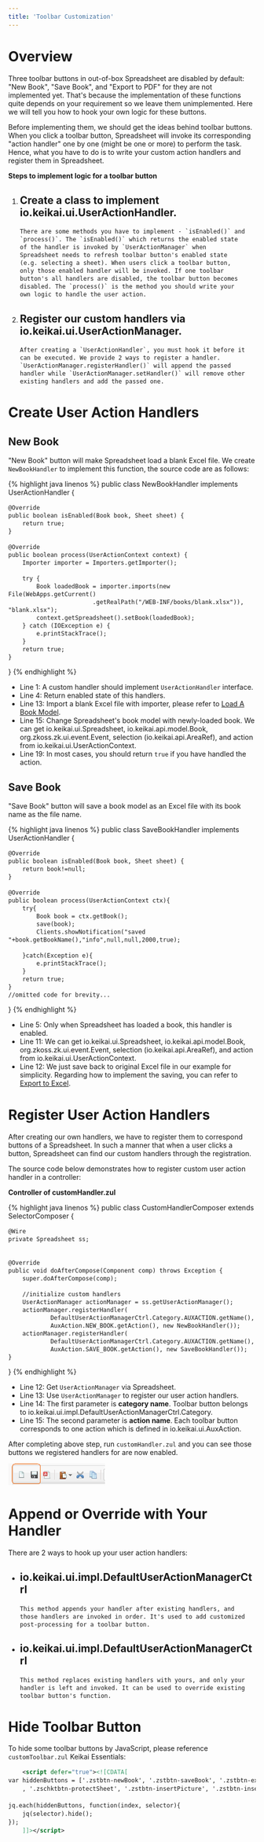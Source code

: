 ```yaml
---
title: 'Toolbar Customization'
---
```


# Overview

Three toolbar buttons in out-of-box Spreadsheet are disabled by default:
"New Book", "Save Book", and "Export to PDF" for they are not
implemented yet. That's because the implementation of these functions
quite depends on your requirement so we leave them unimplemented. Here
we will tell you how to hook your own logic for these buttons.

Before implementing them, we should get the ideas behind toolbar
buttons. When you click a toolbar button, Spreadsheet will invoke its
corresponding "action handler" one by one (might be one or more) to
perform the task. Hence, what you have to do is to write your custom
action handlers and register them in Spreadsheet.

**Steps to implement logic for a toolbar button**

1.  Create a class to implement
    <javadoc directory="keikai">io.keikai.ui.UserActionHandler</javadoc>.
      -   
        There are some methods you have to implement - `isEnabled()` and
        `process()`. The `isEnabled()` which returns the enabled state
        of the handler is invoked by `UserActionManager` when
        Spreadsheet needs to refresh toolbar button's enabled state
        (e.g. selecting a sheet). When users click a toolbar button,
        only those enabled handler will be invoked. If one toolbar
        button's all handlers are disabled, the toolbar button becomes
        disabled. The `process()` is the method you should write your
        own logic to handle the user action.
2.  Register our custom handlers via
    <javadoc directory="keikai">io.keikai.ui.UserActionManager</javadoc>.
      -   
        After creating a `UserActionHandler`, you must hook it before it
        can be executed. We provide 2 ways to register a handler.
        `UserActionManager.registerHandler()` will append the passed
        handler while `UserActionManager.setHandler()` will remove other
        existing handlers and add the passed one.

# Create User Action Handlers

## New Book

"New Book" button will make Spreadsheet load a blank Excel file. We
create `NewBookHandler` to implement this function, the source code are
as follows:

{% highlight java linenos %}
public class NewBookHandler implements UserActionHandler {

    @Override
    public boolean isEnabled(Book book, Sheet sheet) {
        return true;
    }

    @Override
    public boolean process(UserActionContext context) {
        Importer importer = Importers.getImporter();
        
        try {
            Book loadedBook = importer.imports(new File(WebApps.getCurrent()
                            .getRealPath("/WEB-INF/books/blank.xlsx")), "blank.xlsx");
            context.getSpreadsheet().setBook(loadedBook);
        } catch (IOException e) {
            e.printStackTrace();
        }
        return true;
    }
}
{% endhighlight %}

  - Line 1: A custom handler should implement `UserActionHandler`
    interface.
  - Line 4: Return enabled state of this handlers.
  - Line 13: Import a blank Excel file with importer, please refer to [
    Load A Book
    Model](ZK_Spreadsheet_Essentials/Working_with_Spreadsheet/Spreadsheet_Data_Model#Load_A_Book_Model "wikilink").
  - Line 15: Change Spreadsheet's book model with newly-loaded book. We
    can get
    <javadoc directory="keikai">io.keikai.ui.Spreadsheet</javadoc>,
    <javadoc directory="keikai">io.keikai.api.model.Book</javadoc>,
    <javadoc >org.zkoss.zk.ui.event.Event</javadoc>, selection
    (<javadoc directory="keikai">io.keikai.api.AreaRef</javadoc>), and
    action from
    <javadoc directory="keikai">io.keikai.ui.UserActionContext</javadoc>.
  - Line 19: In most cases, you should return `true` if you have handled
    the action.

## Save Book

"Save Book" button will save a book model as an Excel file with its book
name as the file name.

{% highlight java linenos %}
public class SaveBookHandler implements UserActionHandler {
    
    @Override
    public boolean isEnabled(Book book, Sheet sheet) {
        return book!=null;
    }

    @Override
    public boolean process(UserActionContext ctx){
        try{
            Book book = ctx.getBook();
            save(book);
            Clients.showNotification("saved "+book.getBookName(),"info",null,null,2000,true);
            
        }catch(Exception e){
            e.printStackTrace();
        }
        return true;
    }
    //omitted code for brevity...
}
{% endhighlight %}

  - Line 5: Only when Spreadsheet has loaded a book, this handler is
    enabled.
  - Line 11: We can get
    <javadoc directory="keikai">io.keikai.ui.Spreadsheet</javadoc>,
    <javadoc directory="keikai">io.keikai.api.model.Book</javadoc>,
    <javadoc >org.zkoss.zk.ui.event.Event</javadoc>, selection
    (<javadoc directory="keikai">io.keikai.api.AreaRef</javadoc>), and
    action from
    <javadoc directory="keikai">io.keikai.ui.UserActionContext</javadoc>.
  - Line 12: We just save back to original Excel file in our example for
    simplicity. Regarding how to implement the saving, you can refer to
    [ Export to
    Excel](ZK_Spreadsheet_Essentials/Working_with_Spreadsheet/Handling_Data_Model/Export_to_Excel "wikilink").

# Register User Action Handlers

After creating our own handlers, we have to register them to correspond
buttons of a Spreadsheet. In such a manner that when a user clicks a
button, Spreadsheet can find our custom handlers through the
registration.

The source code below demonstrates how to register custom user action
handler in a controller:

**Controller of customHandler.zul**

{% highlight java linenos %}
public class CustomHandlerComposer extends SelectorComposer<Component> {
    
    @Wire
    private Spreadsheet ss;

    
    @Override
    public void doAfterCompose(Component comp) throws Exception {
        super.doAfterCompose(comp);
        
        //initialize custom handlers
        UserActionManager actionManager = ss.getUserActionManager();
        actionManager.registerHandler(
                DefaultUserActionManagerCtrl.Category.AUXACTION.getName(),
                AuxAction.NEW_BOOK.getAction(), new NewBookHandler());
        actionManager.registerHandler(
                DefaultUserActionManagerCtrl.Category.AUXACTION.getName(),
                AuxAction.SAVE_BOOK.getAction(), new SaveBookHandler());
    }
}
{% endhighlight %}

  - Line 12: Get `UserActionManager` via Spreadsheet.
  - Line 13: Use `UserActionManager` to register our user action
    handlers.
  - Line 14: The first parameter is **category name**. Toolbar button
    belongs to <javadoc directory="keikai" method="AUXACTION" >
    io.keikai.ui.impl.DefaultUserActionManagerCtrl.Category</javadoc>.
  - Line 15: The second parameter is **action name**. Each toolbar
    button corresponds to one action which is defined in
    <javadoc directory="keikai">io.keikai.ui.AuxAction</javadoc>.

After completing above step, run `customHandler.zul` and you can see
those buttons we registered handlers for are now enabled.

![ center](/assets/images/dev-ref/zss-essentials-customHandler.png " center")

# Append or Override with Your Handler

There are 2 ways to hook up your user action handlers:

  - <javadoc directory="keikai" method="registerHandler(java.lang.String, java.lang.String, io.keikai.ui.UserActionHandler)">io.keikai.ui.impl.DefaultUserActionManagerCtrl</javadoc>
      -   
        This method appends your handler after existing handlers, and
        those handlers are invoked in order. It's used to add customized
        post-processing for a toolbar button.

<!-- end list -->

  - <javadoc  directory="keikai" method="setHandler(java.lang.String, java.lang.String, io.keikai.ui.UserActionHandler)">io.keikai.ui.impl.DefaultUserActionManagerCtrl</javadoc>
      -   
        This method replaces existing handlers with yours, and only your
        handler is left and invoked. It can be used to override existing
        toolbar button's function.

# Hide Toolbar Button

To hide some toolbar buttons by JavaScript, please reference `customToolbar.zul` Keikai Essentials:


``` xml
    <script defer="true"><![CDATA[
var hiddenButtons = ['.zstbtn-newBook', '.zstbtn-saveBook', '.zstbtn-exportPDF', '.zstbtn-sortAndFilter'
    , '.zschktbtn-protectSheet', '.zstbtn-insertPicture', '.zstbtn-insertChart'];

jq.each(hiddenButtons, function(index, selector){
    jq(selector).hide();
});
    ]]></script>
```
